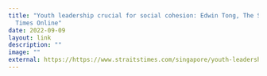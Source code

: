 ```yaml
---
title: "Youth leadership crucial for social cohesion: Edwin Tong, The Straits
  Times Online"
date: 2022-09-09
layout: link
description: ""
image: ""
external: https://https://www.straitstimes.com/singapore/youth-leadership-crucial-for-social-cohesion-edwin-tong
---
```

